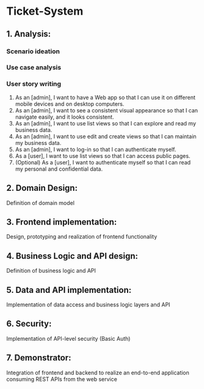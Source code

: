 # Ticket-System

## 1. Analysis:
### Scenario ideation
### Use case analysis
### User story writing
1. As an [admin], I want to have a Web app so that I can use it on different mobile devices and on desktop computers.
2. As an [admin], I want to see a consistent visual appearance so that I can navigate easily, and it looks consistent.
3. As an [admin], I want to use list views so that I can explore and read my business data.
4. As an [admin], I want to use edit and create views so that I can maintain my business data.
5. As an [admin], I want to log-in so that I can authenticate myself.
6. As a [user], I want to use list views so that I can access public pages.
7. (Optional) As a [user], I want to authenticate myself so that I can read my personal and confidential data. 

## 2. Domain Design:
Definition of domain model

## 3. Frontend implementation:
Design, prototyping and realization of frontend functionality

## 4. Business Logic and API design:
Definition of business logic and API

## 5. Data and API implementation:
Implementation of data access and business logic layers and API

## 6. Security:
Implementation of API-level security (Basic Auth)

## 7. Demonstrator:
Integration of frontend and backend to realize an end-to-end application consuming REST APIs from the web service
